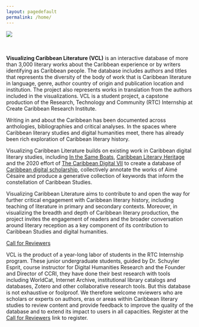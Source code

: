 ```yaml
---
layout: pagedefault
permalink: /home/
---
```


<div class="wordcloud">
<img src="{{ site.baseurl }}/assets/img/titlebanner.png"></div>
<div>
</div>
<br>
<br>

  
__Visualizing Caribbean Literature (VCL)__ is an interactive database of more than 3,000 literary works about the Caribbean experience or by writers identifying as Caribbean people. The database includes authors and titles that represents the diversity of the body of work that is Caribbean literature in language, genre, author country of origin and publication location and institution. The project also represents works in translation from the authors included in the visualizations. VCL is a student project, a capstone production of the Research, Technology and Community (RTC) Internship at Create Caribbean Research Institute. 

Writing in and about the Caribbean has been documented across anthologies, bibliographies and critical analyses. In the spaces where Caribbean literary studies and digital humanities meet, there has already been rich exploration of Caribbean literary history. 

Visualizing Caribbean Literature builds on existing work in Caribbean digital literary studies, including [In the Same Boats]([1]), [Caribbean Literary Heritage][2] and the 2020 effort of [The Caribbean Digital VII][3] to create a database of [Caribbean digital scholarship][4], collectively annotate the works of Aimé Césaire and produce a generative collection of keywords that inform the constellation of Caribbean Studies.

Visualizing Caribbean Literature aims to contribute to and open the way for further critical engagement with Caribbean literary history, including teaching of literature in primary and secondary contexts.  Moreover, in visualizing the breadth and depth of Caribbean literary production, the project invites the engagement of readers and the broader conversation around literary reception as a key component of its contribution to Caribbean Studies and digital humanities.

<div class="homebutton">
<a href="https://docs.google.com/forms/d/e/1FAIpQLSeJvZjv5_0cf6stAVnc8no1uGWX0pxgQhFYQH7ZZ5ckugQKcQ/viewform" target="_blank"> Call for Reviewers</a>
</div>

VCL is the product of a year-long labor of students in the RTC Internship program. These junior undergraduate students, guided by Dr. Schuyler Esprit, course instructor for Digital Humanities Research and the Founder and Director of CCRI, they have done their best research with tools including WorldCat, Internet Archive, institutional library catalogs and databases, Zotero and other collaborative research tools. But this database is not exhaustive or foolproof. We therefore welcome reviewers who are scholars or experts on authors, eras or areas within Caribbean literary studies to review content and provide feedback to improve the quality of the database and to extend its impact to users in all capacities. Register at the [Call for Reviewers][5] link to register. 



[1]: https://sameboats.org/ "In the Same Boats"
[2]: https://www.caribbeanliteraryheritage.com/ "Caribbean Literary Heritage"
[3]: http://caribbeandigitalnyc.net/2020/ "TCDVII"
[4]: https://caribbeandigitalnyc.net/caridischo/ "Directory of Caribbean Digital Scholarship"
[5]: https://docs.google.com/forms/d/e/1FAIpQLSeJvZjv5_0cf6stAVnc8no1uGWX0pxgQhFYQH7ZZ5ckugQKcQ/viewform "Call for Reviewers"
